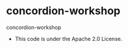 concordion-workshop
===================

concordion-workshop

* This code is under the Apache 2.0 License.
